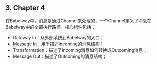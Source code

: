 ## 3. Chapter 4

在Babelway中，消息是通过Channel来处理的，一个Channel定义了消息在Babelway中的全部执行路径。核心组件包括：

* Gateway In：从外部系统到Babelway的入口；
* Message In：用于描述Incoming的消息结构；
* Transformation：描述了Incoming消息如何转换成Outcoming消息；
* Message Out：描述了Outcoming的消息结构；



